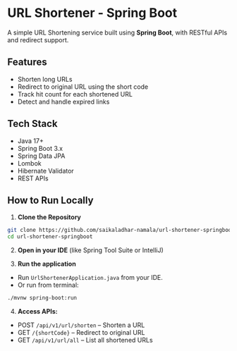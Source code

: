 # URL Shortener - Spring Boot

A simple URL Shortening service built using **Spring Boot**, with RESTful APIs and redirect support.

## Features

- Shorten long URLs
- Redirect to original URL using the short code
- Track hit count for each shortened URL
- Detect and handle expired links

## Tech Stack

- Java 17+
- Spring Boot 3.x
- Spring Data JPA 
- Lombok
- Hibernate Validator
- REST APIs

## How to Run Locally

1. **Clone the Repository**

```bash
git clone https://github.com/saikaladhar-namala/url-shortener-springboot.git
cd url-shortener-springboot
```

2. **Open in your IDE** (like Spring Tool Suite or IntelliJ)

3. **Run the application**

- Run `UrlShortenerApplication.java` from your IDE.
- Or run from terminal:

```bash
./mvnw spring-boot:run
```

4. **Access APIs:**

- POST `/api/v1/url/shorten` – Shorten a URL
- GET `/{shortCode}` – Redirect to original URL
- GET `/api/v1/url/all` – List all shortened URLs

